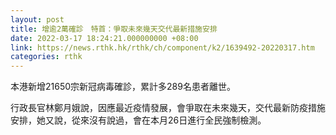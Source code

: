 ```yaml
---
layout: post
title: 增逾2萬確診　特首：爭取未來幾天交代最新措施安排
date: 2022-03-17 18:24:21.000000000 +08:00
link: https://news.rthk.hk/rthk/ch/component/k2/1639492-20220317.htm
categories: rthk
---
```


本港新增21650宗新冠病毒確診，累計多289名患者離世。

行政長官林鄭月娥說，因應最近疫情發展，會爭取在未來幾天，交代最新防疫措施安排，她又說，從來沒有說過，會在本月26日進行全民強制檢測。
